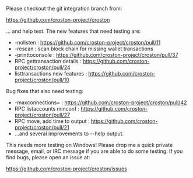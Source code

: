 Please checkout the git integration branch from:

https://github.com/croston-project/croston

... and help test.  The new features that need testing are:

* -nolisten : https://github.com/croston-project/croston/pull/11
* -rescan : scan block chain for missing wallet transactions
* -printtoconsole : https://github.com/croston-project/croston/pull/37
* RPC gettransaction details : https://github.com/croston-project/croston/pull/24
* listtransactions new features : https://github.com/croston-project/croston/pull/10

Bug fixes that also need testing:

* -maxconnections= : https://github.com/croston-project/croston/pull/42
* RPC listaccounts minconf : https://github.com/croston-project/croston/pull/27
* RPC move, add time to output : https://github.com/croston-project/croston/pull/21
* ...and several improvements to --help output.

This needs more testing on Windows!  Please drop me a quick private message, email, or IRC message if you are able to do some testing.  If you find bugs, please open an issue at:

https://github.com/croston-project/croston/issues

